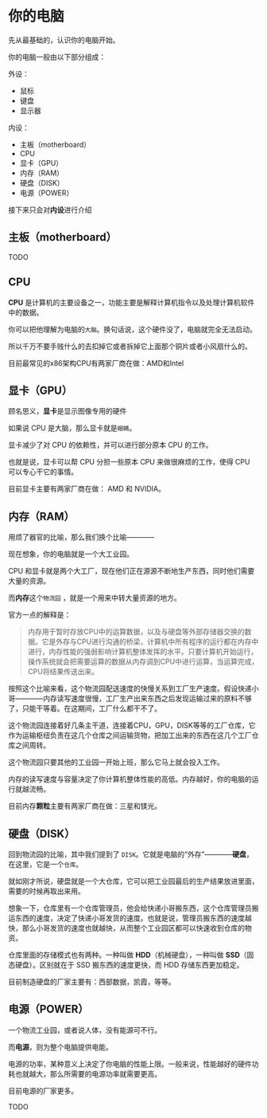 # 你的电脑

先从最基础的，认识你的电脑开始。

你的电脑一般由以下部分组成：

外设：
- 鼠标
- 键盘
- 显示器

内设：
- 主板（motherboard）
- CPU
- 显卡（GPU）
- 内存（RAM）
- 硬盘（DISK）
- 电源（POWER）

接下来只会对**内设**进行介绍


## 主板（motherboard）

TODO

## CPU

**CPU** 是计算机的主要设备之一，功能主要是解释计算机指令以及处理计算机软件中的数据。

你可以把他理解为电脑的`大脑`。换句话说，这个硬件没了，电脑就完全无法启动。

所以千万不要手贱什么的去扣掉它或者拆掉它上面那个铜片或者小风扇什么的。

目前最常见的x86架构CPU有两家厂商在做：AMD和Intel

## 显卡（GPU）

顾名思义，**显卡**是显示图像专用的硬件

如果说 CPU 是大脑，那么显卡就是`眼睛`。

显卡减少了对 CPU 的依赖性，并可以进行部分原本 CPU 的工作。

也就是说，显卡可以帮 CPU 分担一些原本 CPU 来做很麻烦的工作，使得 CPU 可以专心干它的事情。

目前显卡主要有两家厂商在做： AMD 和 NVIDIA。

## 内存（RAM）

用烦了器官的比喻，那么我们换个比喻————

现在想象，你的电脑就是一个大工业园。

CPU 和显卡就是两个大工厂，现在他们正在源源不断地生产东西，同时他们需要大量的资源。

而**内存**这个`物流园` ，就是一个用来中转大量资源的地方。

官方一点的解释是：

> 内存用于暂时存放CPU中的运算数据，以及与硬盘等外部存储器交换的数据。它是外存与CPU进行沟通的桥梁，计算机中所有程序的运行都在内存中进行，内存性能的强弱影响计算机整体发挥的水平。只要计算机开始运行，操作系统就会把需要运算的数据从内存调到CPU中进行运算，当运算完成，CPU将结果传送出来。

按照这个比喻来看，这个物流园配送速度的快慢关系到工厂生产速度。假设快递小哥————内存读写速度很慢，工厂生产出来东西之后发现运输过来的原料不够了，只能干等着。在这期间，工厂什么都干不了。

这个物流园连接着好几条主干道，连接着CPU，GPU，DISK等等的工厂仓库，它作为运输枢纽负责在这几个仓库之间运输货物，把加工出来的东西在这几个工厂仓库之间周转。

这个物流园只要其他的工业园一开始上班，那么它马上就会投入工作。

内存的读写速度与容量决定了你计算机整体性能的高低。内存越好，你的电脑的运行就越流畅。

目前内存**颗粒**主要有两家厂商在做：三星和镁光。

## 硬盘（DISK）

回到物流园的比喻，其中我们提到了 `DISK`。它就是电脑的“外存”————**硬盘**，在这里，它是一个`仓库`。

就如刚才所说，硬盘就是一个大仓库，它可以把工业园最后的生产结果放进里面，需要的时候再取出来用。

想象一下，仓库里有一个仓库管理员，他会给快递小哥搬东西，这个仓库管理员搬运东西的速度，决定了快递小哥发货的速度。也就是说，管理员搬东西的速度越快，那么小哥发货的速度也就越快，从而整个工业园区都可以快速收到仓库的物资。

仓库里面的存储模式也有两种。一种叫做 **HDD**（机械硬盘），一种叫做 **SSD**（固态硬盘）。区别就在于 SSD 搬东西的速度更快，而 HDD 存储东西更加稳定。

目前制造硬盘的厂家主要有：西部数据，凯霞，等等。

## 电源（POWER）

一个物流工业园，或者说人体，没有能源可不行。

而**电源**，则为整个电脑提供电能。

电源的功率，某种意义上决定了你电脑的性能上限。一般来说，性能越好的硬件功耗也就越大，那么所需要的电源功率就需要更高。

目前电源的厂家更多。

TODO